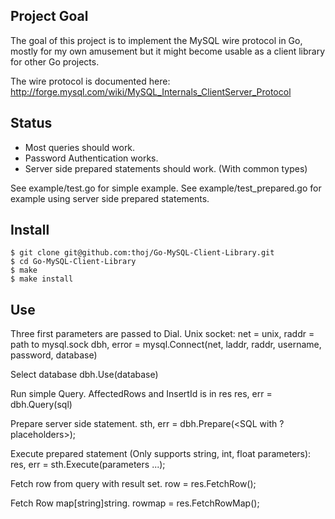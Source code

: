 Project Goal
----------------
The goal of this project is to implement the MySQL wire protocol in Go,
mostly for my own amusement but it might become usable as a client 
library for other Go projects.

The wire protocol is documented here: 
 http://forge.mysql.com/wiki/MySQL_Internals_ClientServer_Protocol

Status
---------------
* Most queries should work. 
* Password Authentication works.
* Server side prepared statements should work. (With common types)

See example/test.go for simple example.
See example/test_prepared.go for example using server side prepared statements.


Install
--------------
	$ git clone git@github.com:thoj/Go-MySQL-Client-Library.git
	$ cd Go-MySQL-Client-Library
	$ make
	$ make install

Use
--------------
Three first parameters are passed to Dial. Unix socket: net = unix, raddr = path to mysql.sock
	dbh, error = mysql.Connect(net, laddr, raddr, username, password, database)

Select database
	dbh.Use(database)

Run simple Query. AffectedRows and InsertId is in res
	res, err = dbh.Query(sql)

Prepare server side statement.
	sth, err = dbh.Prepare(<SQL with ? placeholders>);

Execute prepared statement (Only supports string, int, float parameters):
	res, err = sth.Execute(parameters ...);

Fetch row from query with result set.
	row = res.FetchRow();

Fetch Row map[string]string.
	rowmap = res.FetchRowMap();

